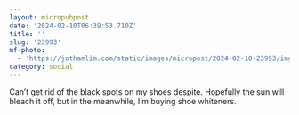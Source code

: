 ```yaml
---
layout: micropubpost
date: '2024-02-10T06:39:53.710Z'
title: ''
slug: '23993'
mf-photo:
  - 'https://jothamlim.com/static/images/micropost/2024-02-10-23993/img-1487.jpeg'
category: social
---
```

Can’t get rid of the black spots on my shoes despite. Hopefully the sun will bleach it off, but in the meanwhile, I’m buying shoe whiteners.
